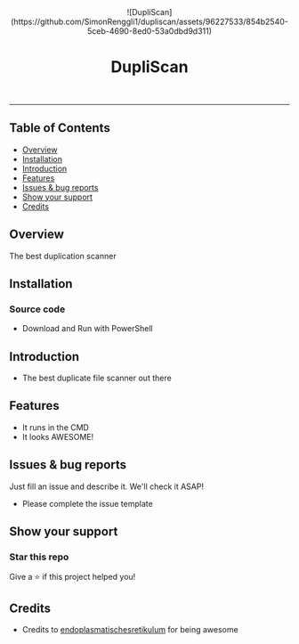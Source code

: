 <div align="center">
![DupliScan](https://github.com/SimonRenggli1/dupliscan/assets/96227533/854b2540-5ceb-4690-8ed0-53a0dbd9d311)
<br>
<h1>DupliScan</h1>
 <br>
</div>

----------
## Table of Contents
- [Overview](#Overview)
- [Installation](#Installation)
- [Introduction](#Introduction)
- [Features](#Features)
- [Issues & bug reports](#Issues--bug-reports)
- [Show your support](#Show-your-support)
- [Credits](#Credits)

## Overview
The best duplication scanner

## Installation
### Source code
- Download and Run with PowerShell

## Introduction 
- The best duplicate file scanner out there

## Features
-  It runs in the CMD
-  It looks AWESOME!

## Issues & bug reports
Just fill an issue and describe it. We'll check it ASAP!

- Please complete the issue template

## Show your support
### Star this repo
Give a ⭐️ if this project helped you!

## Credits
- Credits to [endoplasmatischesretikulum](https://github.com/endoplasmatischesretikulum) for being awesome 
